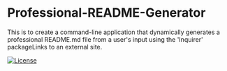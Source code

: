 # Professional-README-Generator
This is to create a command-line application that dynamically generates a professional README.md file from a user's input using the 'Inquirer' packageLinks to an external site.

[![License](https://img.shields.io/badge/License-Apache_2.0-blue.svg)](https://opensource.org/licenses/Apache-2.0)